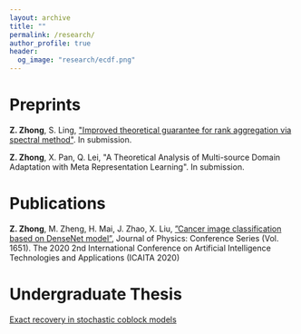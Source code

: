 ```yaml
---
layout: archive
title: ""
permalink: /research/
author_profile: true
header:
  og_image: "research/ecdf.png"
---
```


# Preprints 

**Z. Zhong**, S. Ling, ["Improved theoretical guarantee for rank aggregation via spectral method"](https://arxiv.org/abs/2309.03808). In submission.

**Z. Zhong**, X. Pan, Q. Lei, "A Theoretical Analysis of Multi-source Domain Adaptation with Meta Representation Learning". In submission.

# Publications 

**Z. Zhong**, M. Zheng, H. Mai, J. Zhao, X. Liu, [”Cancer image classification based on DenseNet model”](https://iopscience.iop.org/article/10.1088/1742-6596/1651/1/012143), Journal of Physics: Conference Series (Vol. 1651). The 2020 2nd International Conference on Artificial Intelligence Technologies and Applications (ICAITA 2020) 

# Undergraduate Thesis

[Exact recovery in stochastic coblock models](https://samzhong0702.github.io/files/Thesis.pdf)
